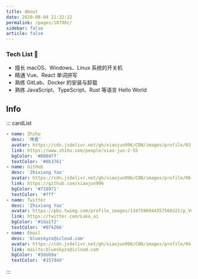 ```yaml
---
title: About
date: 2020-08-04 21:32:12
permalink: /pages/10790c/
sidebar: false
article: false
---
```


### Tech List 🧾

- 擅长 macOS、Windows、Linux 系统的开关机
- 精通 Vue、React 单词拼写
- 熟练 GitLab、Docker 的安装与卸载
- 熟练 JavaScript、TypeScript、Rust 等语言 Hello World

## Info

::: cardList

```yaml
- name: Zhihu
  desc: '咲君'
  avatar: https://cdn.jsdelivr.net/gh/xiaojun996/CDN/images/profile/03.zhihu.png
  link: https://www.zhihu.com/people/xiao-jun-2-55
  bgColor: '#0084ff'
  textColor: '#0b3761'
- name: GitHub
  desc: 'Zhixiang Yao'
  avatar: https://cdn.jsdelivr.net/gh/xiaojun996/CDN/images/profile/06.github-1.jpeg
  link: https://github.com/xiaojun996
  bgColor: '#718971'
  textColor: '#fff'
- name: Twitter
  desc: 'Zhixiang Yao'
  avatar: https://pbs.twimg.com/profile_images/1347596944357560321/p_VvdRAx_400x400.jpg
  link: https://twitter.com/Luka_ai
  bgColor: '#1da1f2'
  textColor: '#074266'
- name: Email
  desc: 'blueskyzx@icloud.com'
  avatar: https://cdn.jsdelivr.net/gh/xiaojun996/CDN/images/profile/04.icloud.png
  link: mailto:blueskyzx@icloud.com
  bgColor: '#3deb9a'
  textColor: '#157d4d'
```

:::
